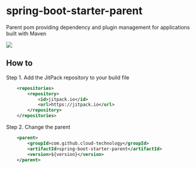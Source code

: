# spring-boot-starter-parent
Parent pom providing dependency and plugin management for applications built with Maven

[![](https://jitpack.io/v/cloud-technology/spring-boot-starter-parent.svg)](https://jitpack.io/#cloud-technology/spring-boot-starter-parent)

## How to
Step 1. Add the JitPack repository to your build file

```xml
	<repositories>
		<repository>
		    <id>jitpack.io</id>
		    <url>https://jitpack.io</url>
		</repository>
	</repositories>
```

Step 2. Change the parent
```xml
    <parent>
        <groupId>com.github.cloud-technology</groupId>
        <artifactId>spring-boot-starter-parent</artifactId>
        <version>${version}</version>
    </parent>
```
